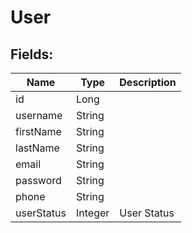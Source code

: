 # User










## Fields:

Name | Type | Description
---------- | ---------- | ----------
id | Long | 
username | String | 
firstName | String | 
lastName | String | 
email | String | 
password | String | 
phone | String | 
userStatus | Integer | User Status

